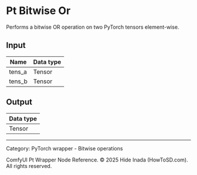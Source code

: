 # Pt Bitwise Or
Performs a bitwise OR operation on two PyTorch tensors element-wise.

## Input
| Name | Data type |
|---|---|
| tens_a | Tensor |
| tens_b | Tensor |

## Output
| Data type |
|---|
| Tensor |

<HR>
Category: PyTorch wrapper - Bitwise operations

ComfyUI Pt Wrapper Node Reference. © 2025 Hide Inada (HowToSD.com). All rights reserved.

